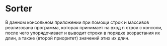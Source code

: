 # Sorter
В данном консольном приложении при помощи строк и массивов реализована программа, которая принимает на вход n строк с консоли, после чего упорядочивает и выводит строки в порядке возрастания их длин, а также (второй приоритет) значений этих их длин.
